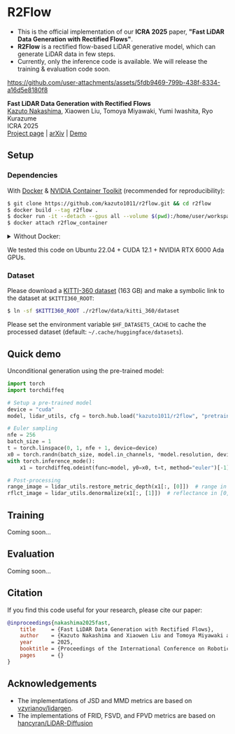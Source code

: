 # R2Flow

* This is the official implementation of our **ICRA 2025** paper, **"Fast LiDAR Data Generation with Rectified Flows"**.
* **R2Flow** is a rectified flow-based LiDAR generative model, which can generate LiDAR data in few steps.
* Currently, only the inference code is available. We will release the training & evaluation code soon.

https://github.com/user-attachments/assets/5fdb9469-799b-438f-8334-a16d5e8180f8

**Fast LiDAR Data Generation with Rectified Flows**<br>
[Kazuto Nakashima](https://kazuto1011.github.io), Xiaowen Liu, Tomoya Miyawaki, Yumi Iwashita, Ryo Kurazume<br>
ICRA 2025<br>
[Project page](https://kazuto1011.github.io/r2flow) | [arXiv](https://arxiv.org/abs/2412.02241) | [Demo](https://huggingface.co/spaces/kazuto1011/r2flow)

## Setup

### Dependencies

With [Docker](https://docs.docker.com/engine/install/ubuntu/#install-using-the-convenience-script) & [NVIDIA Container Toolkit](https://docs.nvidia.com/datacenter/cloud-native/container-toolkit/latest/install-guide.html) (recommended for reproducibility):

```bash
$ git clone https://github.com/kazuto1011/r2flow.git && cd r2flow
$ docker build --tag r2flow .
$ docker run -it --detach --gpus all --volume $(pwd):/home/user/workspace --name r2flow_container r2flow
$ docker attach r2flow_container
```

<details>
<summary>Without Docker:</summary>

```bash
$ git clone https://github.com/kazuto1011/r2flow.git && cd r2flow
$ pip install -r requirements.txt
$ sudo apt install libsparsehash-dev # for torchsparse
$ pip install git+https://github.com/mit-han-lab/torchsparse.git@v2.0.0
$ pip install natten==0.17.1+torch210cu121 --find-links https://shi-labs.com/natten/wheels/
```
</details>

We tested this code on Ubuntu 22.04 + CUDA 12.1 + NVIDIA RTX 6000 Ada GPUs.

### Dataset

Please download a [KITTI-360 dataset](http://www.cvlibs.net/datasets/kitti-360/) (163 GB) and make a symbolic link to the dataset at `$KITTI360_ROOT`:

```sh
$ ln -sf $KITTI360_ROOT ./r2flow/data/kitti_360/dataset
```

Please set the environment variable `$HF_DATASETS_CACHE` to cache the processed dataset (default: `~/.cache/huggingface/datasets`).

## Quick demo

Unconditional generation using the pre-trained model:

```py
import torch
import torchdiffeq

# Setup a pre-trained model
device = "cuda"
model, lidar_utils, cfg = torch.hub.load("kazuto1011/r2flow", "pretrained_r2flow", device=device)

# Euler sampling
nfe = 256
batch_size = 1
t = torch.linspace(0, 1, nfe + 1, device=device)
x0 = torch.randn(batch_size, model.in_channels, *model.resolution, device=device)
with torch.inference_mode():
    x1 = torchdiffeq.odeint(func=model, y0=x0, t=t, method="euler")[-1]

# Post-processing
range_image = lidar_utils.restore_metric_depth(x1[:, [0]])  # range in [0, 80]
rflct_image = lidar_utils.denormalize(x1[:, [1]])  # reflectance in [0, 1]
```

## Training

Coming soon...

## Evaluation

Coming soon...

## Citation

If you find this code useful for your research, please cite our paper:

```bibtex
@inproceedings{nakashima2025fast,
    title     = {Fast LiDAR Data Generation with Rectified Flows},
    author    = {Kazuto Nakashima and Xiaowen Liu and Tomoya Miyawaki and Yumi Iwashita and Ryo Kurazume},
    year      = 2025,
    booktitle = {Proceedings of the International Conference on Robotics and Automation (ICRA)},
    pages     = {}
}
```

## Acknowledgements

* The implementations of JSD and MMD metrics are based on [vzyrianov/lidargen](https://github.com/vzyrianov/lidargen).
* The implementations of FRID, FSVD, and FPVD metrics are based on [hancyran/LiDAR-Diffusion](https://github.com/hancyran/LiDAR-Diffusion)